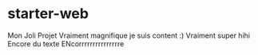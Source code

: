 # starter-web
Mon Joli Projet
Vraiment magnifique je suis content :)
Vraiment super hihi
Encore du texte
ENcorrrrrrrrrrrrrrre
